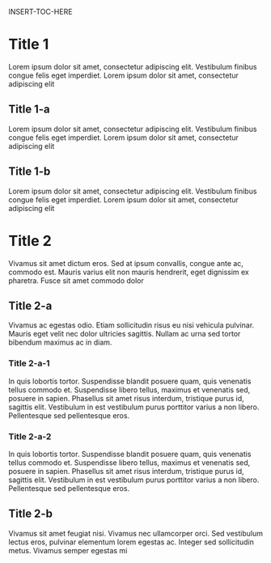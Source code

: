 
INSERT-TOC-HERE

# Title 1

Lorem ipsum dolor sit amet, consectetur adipiscing elit. Vestibulum finibus congue felis eget imperdiet. Lorem ipsum dolor sit amet, consectetur adipiscing elit

## Title 1-a

Lorem ipsum dolor sit amet, consectetur adipiscing elit. Vestibulum finibus congue felis eget imperdiet. Lorem ipsum dolor sit amet, consectetur adipiscing elit

## Title 1-b

Lorem ipsum dolor sit amet, consectetur adipiscing elit. Vestibulum finibus congue felis eget imperdiet. Lorem ipsum dolor sit amet, consectetur adipiscing elit

# Title 2

Vivamus sit amet dictum eros. Sed at ipsum convallis, congue ante ac, commodo est. Mauris varius elit non mauris hendrerit, eget dignissim ex pharetra. Fusce sit amet commodo dolor

## Title 2-a

Vivamus ac egestas odio. Etiam sollicitudin risus eu nisi vehicula pulvinar. Mauris eget velit nec dolor ultricies sagittis. Nullam ac urna sed tortor bibendum maximus ac in diam.

### Title 2-a-1

In quis lobortis tortor. Suspendisse blandit posuere quam, quis venenatis tellus commodo et. Suspendisse libero tellus, maximus et venenatis sed, posuere in sapien. Phasellus sit amet risus interdum, tristique purus id, sagittis elit. Vestibulum in est vestibulum purus porttitor varius a non libero. Pellentesque sed pellentesque eros. 

### Title 2-a-2

In quis lobortis tortor. Suspendisse blandit posuere quam, quis venenatis tellus commodo et. Suspendisse libero tellus, maximus et venenatis sed, posuere in sapien. Phasellus sit amet risus interdum, tristique purus id, sagittis elit. Vestibulum in est vestibulum purus porttitor varius a non libero. Pellentesque sed pellentesque eros. 

## Title 2-b

Vivamus sit amet feugiat nisi. Vivamus nec ullamcorper orci. Sed vestibulum lectus eros, pulvinar elementum lorem egestas ac. Integer sed sollicitudin metus. Vivamus semper egestas mi





